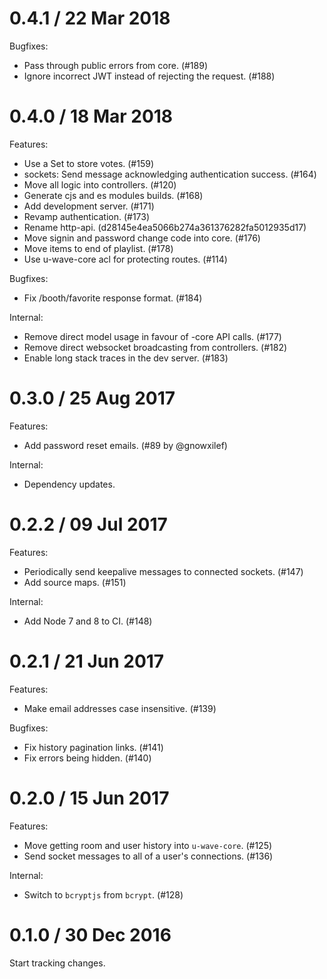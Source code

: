 # 0.4.1 / 22 Mar 2018

Bugfixes:

 * Pass through public errors from core. (#189)
 * Ignore incorrect JWT instead of rejecting the request. (#188)

# 0.4.0 / 18 Mar 2018

Features:

 * Use a Set to store votes. (#159)
 * sockets: Send message acknowledging authentication success. (#164)
 * Move all logic into controllers. (#120)
 * Generate cjs and es modules builds. (#168)
 * Add development server. (#171)
 * Revamp authentication. (#173)
 * Rename http-api. (d28145e4ea5066b274a361376282fa5012935d17)
 * Move signin and password change code into core. (#176)
 * Move items to end of playlist. (#178)
 * Use u-wave-core acl for protecting routes. (#114)

Bugfixes:

 * Fix /booth/favorite response format. (#184)

Internal:

 * Remove direct model usage in favour of -core API calls. (#177)
 * Remove direct websocket broadcasting from controllers. (#182)
 * Enable long stack traces in the dev server. (#183)

# 0.3.0 / 25 Aug 2017

Features:

 * Add password reset emails. (#89 by @gnowxilef)

Internal:

 * Dependency updates.

# 0.2.2 / 09 Jul 2017

Features:

 * Periodically send keepalive messages to connected sockets. (#147)
 * Add source maps. (#151)

Internal:

 * Add Node 7 and 8 to CI. (#148)

# 0.2.1 / 21 Jun 2017

Features:

 * Make email addresses case insensitive. (#139)

Bugfixes:

 * Fix history pagination links. (#141)
 * Fix errors being hidden. (#140)

# 0.2.0 / 15 Jun 2017

Features:

 * Move getting room and user history into `u-wave-core`. (#125)
 * Send socket messages to all of a user's connections. (#136)

Internal:

 * Switch to `bcryptjs` from `bcrypt`. (#128)

# 0.1.0 / 30 Dec 2016

Start tracking changes.
